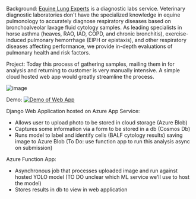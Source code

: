 Background: [Equine Lung Experts](https://www.equinelungexperts.com/) is a diagnostic labs service. Veterinary diagnostic laboratories don't have the specialized knowledge in equine pulmonology to accurately diagnose respiratory diseases based on bronchoalveolar lavage fluid cytology samples. As leading specialists in horse asthma (heaves, RAO, IAD, COPD, and chronic bronchitis), exercise-induced pulmonary hemorrhage 
(EIPH or epistaxis), and other respiratory diseases affecting performance, we provide in-depth evaluations of pulmonary health and risk factors. 

Project: Today this process of gathering samples, mailing them in for analysis and returning to customer is very manually intensive. A simple cloud hosted web app would greatly streamline the process.

![image](https://github.com/strubelkai/SeattleSlew/assets/122396447/9a9090eb-fbaf-419f-9b7a-5de50e50df68)

Demo: [![Demo of Web App](http://img.youtube.com/vi/LJqrXAxcLzY/0.jpg)](http://www.youtube.com/watch?v=LJqrXAxcLzY)

Django Web Application hosted on Azure App Service:
-  Allows user to upload photo to be stored in cloud storage (Azure Blob)
- Captures some information via a form to be stored in a db (Cosmos Db)
- Runs model to label and identify cells (BALF cytology results) saving image to Azure Blob (To Do: use function app to run this analysis async on submission)

Azure Function App: 
- Asynchronous job that processes uploaded image and run against hosted YOLO model (TO DO unclear which ML service we'll use to host the model)
- Stores results in db to view in web application

